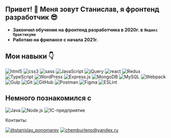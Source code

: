 ## Привет! &#128075; Меня зовут Станислав, я фронтенд разработчик &#128526;	

* **Закончил обучение на фронтенд разработчика в 2020г. в `Яндекс Практикуме`**
* **Работаю на фрилансе с начала 2021г.**

## Мои навыки &#128071;

![html5](https://img.shields.io/badge/HTML5-1f2c40?style=for-the-badge&logo=HTML5)
![css3](https://img.shields.io/badge/CSS3-1f2c40?style=for-the-badge&logo=CSS3)
![sass](https://img.shields.io/badge/SASS-1f2c40?style=for-the-badge&logo=SASS)
![JavaScript](https://img.shields.io/badge/JavaScript-1f2c40?style=for-the-badge&logo=JavaScript)
![jQuery](https://img.shields.io/badge/jQuery-1f2c40?style=for-the-badge&logo=jQuery)
![react](https://img.shields.io/badge/React-1f2c40?style=for-the-badge&logo=React)
![Redux](https://img.shields.io/badge/Redux-1f2c40?style=for-the-badge&logo=Redux)
![TypeScript](https://img.shields.io/badge/TypeScript-1f2c40?style=for-the-badge&logo=TypeScript)
![WordPress](https://img.shields.io/badge/WordPress-1f2c40?style=for-the-badge&logo=WordPress)
![Express.js](https://img.shields.io/badge/Express-1f2c40?style=for-the-badge&logo=Express)
![MongoDB](https://img.shields.io/badge/MongoDB-1f2c40?style=for-the-badge&logo=MongoDB)
![MySQL](https://img.shields.io/badge/MySQL-1f2c40?style=for-the-badge&logo=MySQL)
![Webpack](https://img.shields.io/badge/Webpack-1f2c40?style=for-the-badge&logo=Webpack)
![Gulp](https://img.shields.io/badge/Gulp-1f2c40?style=for-the-badge&logo=Gulp)
![Git](https://img.shields.io/badge/Git-1f2c40?style=for-the-badge&logo=Git)
![GitHub](https://img.shields.io/badge/GitHub-1f2c40?style=for-the-badge&logo=GitHub)
![Postman](https://img.shields.io/badge/Postman-1f2c40?style=for-the-badge&logo=Postman)
![Figma](https://img.shields.io/badge/Figma-1f2c40?style=for-the-badge&logo=Figma)
![ESLint](https://img.shields.io/badge/ESLint-1f2c40?style=for-the-badge&logo=ESLint)


## Немного познакомился с

![Java](https://img.shields.io/badge/Java-1f2c40?style=for-the-badge&logo=Java)
![Node.js](https://img.shields.io/badge/Node.js-1f2c40?style=for-the-badge&logo=Node.js)
![1С-предприятие](https://img.shields.io/badge/1С:ПРЕДПРИЯТИЕ-1f2c40?style=for-the-badge&logo=1С-ПРЕДПРИЯТИЕ)



Контакты:

[![@stanislav_ponomarev](https://img.shields.io/badge/@stanislav__ponomarev-1f2c40?style=flat-square&logo=telegram)](https://t.me/stanislav_ponomarev)
[![chemburleno@yandex.ru](https://img.shields.io/badge/chemburleno@yandex.ru-1f2c40?style=flat-square&logo=Mail.Ru)](mailto:chemburleno@yandex.ru)
